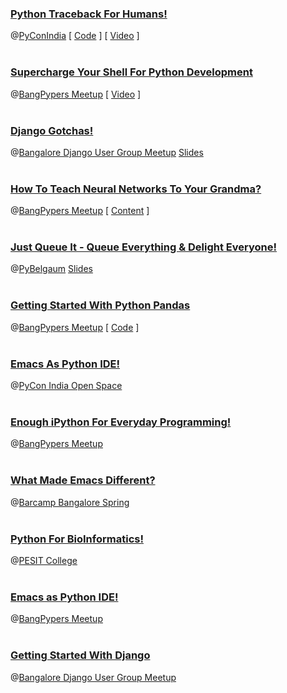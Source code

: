 <!--
.. title: Tech Talks
.. slug: talks
.. date: 2017-08-24 13:29:59 UTC
.. tags:
.. category: talks
.. link:
.. description: Talks given by chillar anand at various conferences
.. type: text
-->

### [Python Traceback For Humans!](http://chillaranand.github.io/py-trace/)
@[PyConIndia]() [ [Code](https://github.com/ChillarAnand/py-trace/tree/gh-pages/code) ] [ [Video](https://www.youtube.com/watch?v=EGhG8VEatBE) ]
<br />
<br />


### [Supercharge Your Shell For Python Development](http://avilpage.com/2017/03/super-charge-your-shell-for-python-development.html)
@[BangPypers Meetup](http://bangalore.python.org.in/blog/2017/02/18/feb-short-talks/) [ [Video](https://www.youtube.com/watch?v=nQVMljKldvo) ]
<br />
<br />


### [Django Gotchas!](http://chillaranand.github.io/django-gotcha/)
@[Bangalore Django User Group Meetup]() [Slides]((http://chillaranand.github.io/django-gotcha/))
<br />
<br />


### [How To Teach Neural Networks To Your Grandma?](https://chillaranand.github.io/neural-networks-101/)
@[BangPypers Meetup]() [ [Content](https://github.com/ChillarAnand/neural-networks-101) ]
<br />
<br />


### [Just Queue It - Queue Everything & Delight Everyone!](http://chillaranand.github.io/just-queue-it/)
@[PyBelgaum]() [Slides](https://chillaranand.github.io/just-queue-it/)
<br />
<br />



### [Getting Started With Python Pandas](http://chillaranand.github.io/pandas-101/)
@[BangPypers Meetup]() [ [Code](https://github.com/ChillarAnand/pandas-101/tree/master/code) ]
<br />
<br />


### [Emacs As Python IDE!](http://chillaranand.github.io/emacs-py-ide/)
@[PyCon India Open Space]()
<br />
<br />


### [Enough iPython For Everyday Programming!](http://chillaranand.github.io/everyday-ipython/)
@[BangPypers Meetup]()
<br />
<br />


### [What Made Emacs Different?](http://chillaranand.github.io/emacs-different/)
@[Barcamp Bangalore Spring]()
<br />
<br />



### [Python For BioInformatics!](http://chillaranand.github.io/py-bio/)
@[PESIT College]()
<br />
<br />



### [Emacs as Python IDE!](http://chillaranand.github.io/emacs-py-ide/)
@[BangPypers Meetup]()
<br />
<br />



### [Getting Started With Django](http://chillaranand.github.io/django-bookmarks/)
@[Bangalore Django User Group Meetup]()
<br />
<br />
